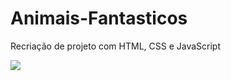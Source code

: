 # Animais-Fantasticos
Recriação de projeto com HTML, CSS e JavaScript

<img src="./assets/to_readme/Teste Animais Fantásticos.gif">
